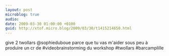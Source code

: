 ```yaml
---
layout: post
microblog: true
audio: 
date: 2009-03-30 01:00:00 +0100
guid: http://xtof.micro.blog/2009/03/30/t1415214650.html
---
```

give 2 twollars @sophieduboue parce que tu vas m'aider sous peu à produire un cr de #videobrainstorming du workshop #twollars #barcamplille
